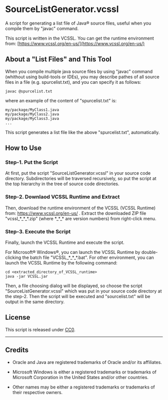 # SourceListGenerator.vcssl

A script for generating a list file of Java&reg; source files, useful when you compile them by "javac" command.

This script is written in the VCSSL. You can get the runtime environment from: [https://www.vcssl.org/en-us/](https://www.vcssl.org/en-us/)

## About a "List Files" and This Tool

When you compile multiple java source files by using "javac" command (whithout using build-tools or IDEs), you may describe pathes of all source files in a file (e.g. spurcelist.txt), and you can specify it as follows:

    javac @spurcelist.txt

where an example of the content of "spurcelist.txt" is:

    my/package/MyClass1.java
    my/package/MyClass2.java
    my/package/MyClass3.java
    ...

This script generates a list file like the above "spurcelist.txt", automatically.


## How to Use

### Step-1. Put the Script

At first, put the script "SourceListGenerator.vcssl" in your source code directory. 
Subdirectories will be traversed recursively, so put the script at the top hierarchy in the tree of source code directories.

### Step-2. Downlaod VCSSL Runtime and Extract

Then, download the runtime environment of the VCSSL (VCSSL Runtime) from: https://www.vcssl.org/en-us/ . Extract the downloaded ZIP file "vcssl_\*\_\*\_\*.zip" (where \*\_\*\_\* are version numbers) from right-click menu.

### Step-3. Execute the Script

Finally, launch the VCSSL Runtime and execute the script.

For Microsoft&reg; Windows&reg;, you can launch the VCSSL Runtime by double-clicking the batch file "VCSSL_\*\_\*\_\*.bat". For other environment, you can launch the VCSSL Runtime by the following command:

    cd <extracted_directory_of_VCSSL_runtime>
    java -jar VCSSL.jar

Then, a file choosing dialog will be displayed, so choose the script "SourceListGenerator.vcssl" which was put in your source code directory at the step-2. Then the script will be executed and "sourcelist.txt" will be output in the same directory.


## License

This script is released under [CC0](https://creativecommons.org/publicdomain/zero/1.0/deed).


---

## Credits

- Oracle and Java are registered trademarks of Oracle and/or its affiliates. 

- Microsoft Windows is either a registered trademarks or trademarks of Microsoft Corporation in the United States and/or other countries. 

- Other names may be either a registered trademarks or trademarks of their respective owners. 




